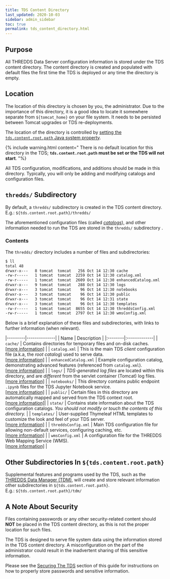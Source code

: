 ```yaml
---
title: TDS Content Directory
last_updated: 2020-10-03
sidebar: admin_sidebar
toc: true
permalink: tds_content_directory.html
---
```


## Purpose

All THREDDS Data Server configuration information is stored under the TDS content directory.
The content directory is created and populated with default files the first time the TDS is deployed or any time the directory is empty.

## Location

The location of this directory is chosen by you, the administrator. 
Due to the importance of this directory, it is a good idea to locate it somewhere separate from `${tomcat_home}` on your file system.
It needs to be persisted between Tomcat upgrades or TDS re-deployments.

The location of the directory is controlled by [setting the `tds.content.root.path` Java system property](jvm_settings.html#tds-content-directory).

{% include warning.html content="
There is no default location for this directory in the TDS; **`tds.content.root.path` must be set or the TDS will not start**. 
"%}

All TDS configuration, modifications, and additions should be made in this directory.
Typically, you will only be adding and modifying catalogs and configuration files.

## `thredds/` Subdirectory

By default, a `thredds/` subdirectory is created in the TDS content directory.
E.g.: `${tds.content.root.path}/thredds/`

The aforementioned configuration files (called [_catalogs_](config_catalog_intro.html)), and other information needed to run the TDS are stored in the `thredds/` subdirectory . 

### Contents

The `thredds/` directory includes a number of files and subdirectories:

~~~bash
$ ll
total 48
drwxr-x---   8 tomcat  tomcat   256 Oct 14 12:30 cache
-rw-r-----   1 tomcat  tomcat  2259 Oct 14 12:30 catalog.xml
-rw-r-----   1 tomcat  tomcat  2609 Oct 14 12:30 enhancedCatalog.xml
drwxr-x---   9 tomcat  tomcat   288 Oct 14 12:30 logs
drwxr-x---   3 tomcat  tomcat    96 Oct 14 12:30 notebooks
drwxr-x---   3 tomcat  tomcat    96 Oct 14 12:30 public
drwxr-x---   3 tomcat  tomcat    96 Oct 14 12:31 state
drwxr-x---   3 tomcat  tomcat    96 Oct 14 12:30 templates
-rw-r-----   1 tomcat  tomcat  8655 Oct 14 12:30 threddsConfig.xml
-rw-r-----   1 tomcat  tomcat  2797 Oct 14 12:30 wmsConfig.xml
~~~

Below is a brief explanation of these files and subdirectories, with links to further information (when relevant).

|---------|--------------|
| Name | Description |
|:--------|:-------------|
| `cache/` | Contains directories for temporary files and on-disk caches. <br/>[[more information]](caching.html)  |
| `catalog.xml` | This is the main TDS _client_ configuration file (a.k.a, the _root catalog_) used to serve data. <br/>[[more information]](catalog.html) |
| `enhancedCatalog.xml` | Example configuration catalog, demonstrating advanced features (referenced from `catalog.xml`).<br/>[[more information]](enhanced_catalog.html)  |
| `logs/` | _TDS-generated log files_ are located within this directory, and are _different_ from the servlet container (Tomcat) log files.<br/>[[more information]](tds_logs.html) |
| `notebooks/` | This directory contains public endpoint `.ipynb` files for the TDS Jupyter Notebook service.<br/>[[more information]](jupyter_notebooks.html) | 
| `public/` | Certain files in this directory are automatically mapped and served from the TDS context root.<br/>[[more information]](customize_tds_appearance.html#the-public-directory)| 
| `state/` | Contains state information about the TDS configuration catalogs. *You should not modify or touch the contents of this directory.* | 
| `templates/` | User-supplied Thymeleaf HTML templates to customize the look and feel of your TDS server.<br/>[[more information]](customize_tds_appearance.html#thymeleaf-templates) |
| `threddsConfig.xml` | Main TDS configuration file for allowing non-default services, configuring caching, etc.<br/>[[more information]](thredds_config.html) |
| `wmsConfig.xml` | A configuration file for the THREDDS Web Mapping Service (WMS).<br>[[more information]](wms_ref.html) |


## Other Subdirectories In `${tds.content.root.path}`

Supplemental features and programs used by the TDS, such as the [THREDDS Data Manager (TDM)](tdm_ref.html), will create and store relevant  information other subdirectories in `${tds.content.root.path}`.  
E.g.: `${tds.content.root.path}/tdm/`

     
## A Note About Security

Files containing passwords or any other security-related content should **NOT** be placed in the TDS content directory, as this is not the proper location for such files.  

The TDS is designed to serve file system data using the information stored in the TDS content directory.
A misconfiguration on the part of the administrator could result in the inadvertent sharing of this sensitive information.

Please see the [Securing The TDS](securing_tds_overview.html) section of this guide for instructions on how to properly store passwords and sensitive information.

